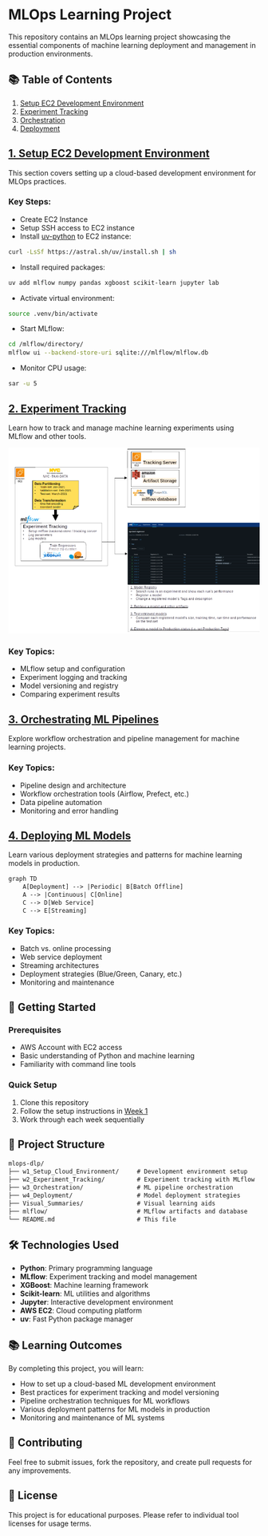 # MLOps Learning Project

This repository contains an MLOps learning project showcasing the essential components of machine learning deployment and management in production environments.

## 📚 Table of Contents

1. [Setup EC2 Development Environment](/w1_Setup_Cloud_Environment/)
2. [Experiment Tracking](/w2_Experiment_Tracking/)
3. [Orchestration](/w3_Orchestration/)
4. [Deployment](/w4_Deployment/)

## [1. Setup EC2 Development Environment](/w1_Setup_Cloud_Environment/) <a name="01-setup-development-environment"></a>

This section covers setting up a cloud-based development environment for MLOps practices.

### Key Steps:
- Create EC2 Instance
- Setup SSH access to EC2 instance
- Install [uv-python](https://docs.astral.sh/uv/getting-started/installation/) to EC2 instance:
```bash
curl -LsSf https://astral.sh/uv/install.sh | sh
```
- Install required packages:
```bash
uv add mlflow numpy pandas xgboost scikit-learn jupyter lab
```
- Activate virtual environment:
```bash
source .venv/bin/activate
```
- Start MLflow:
```bash
cd /mlflow/directory/
mlflow ui --backend-store-uri sqlite:///mlflow/mlflow.db
```
- Monitor CPU usage:
```bash
sar -u 5
```

## [2. Experiment Tracking](#02-experiment-tracking) <a name="02-experiment-tracking"></a>

Learn how to track and manage machine learning experiments using MLflow and other tools.

![Experiment-Tracking-Visual-Summary](/Visual_Summaries/W2-Experiment-Tracking_v2.png)

### Key Topics:
- MLflow setup and configuration
- Experiment logging and tracking
- Model versioning and registry
- Comparing experiment results

## [3. Orchestrating ML Pipelines](#03-orchestration) <a name="03-orchestration"></a>

Explore workflow orchestration and pipeline management for machine learning projects.

### Key Topics:
- Pipeline design and architecture
- Workflow orchestration tools (Airflow, Prefect, etc.)
- Data pipeline automation
- Monitoring and error handling

## [4. Deploying ML Models](#04-deployment) <a name="04-deployment"></a>

Learn various deployment strategies and patterns for machine learning models in production.

```mermaid
graph TD
    A[Deployment] --> |Periodic| B[Batch Offline]
    A --> |Continuous| C[Online]
    C --> D[Web Service]
    C --> E[Streaming]
```

### Key Topics:
- Batch vs. online processing
- Web service deployment
- Streaming architectures
- Deployment strategies (Blue/Green, Canary, etc.)
- Monitoring and maintenance

## 🚀 Getting Started

### Prerequisites
- AWS Account with EC2 access
- Basic understanding of Python and machine learning
- Familiarity with command line tools

### Quick Setup
1. Clone this repository
2. Follow the setup instructions in [Week 1](/week01/)
3. Work through each week sequentially

## 📁 Project Structure

```
mlops-dlp/
├── w1_Setup_Cloud_Environment/     # Development environment setup
├── w2_Experiment_Tracking/         # Experiment tracking with MLflow
├── w3_Orchestration/               # ML pipeline orchestration
├── w4_Deployment/                  # Model deployment strategies
├── Visual_Summaries/               # Visual learning aids
├── mlflow/                         # MLflow artifacts and database
└── README.md                       # This file
```

## 🛠️ Technologies Used

- **Python**: Primary programming language
- **MLflow**: Experiment tracking and model management
- **XGBoost**: Machine learning framework
- **Scikit-learn**: ML utilities and algorithms
- **Jupyter**: Interactive development environment
- **AWS EC2**: Cloud computing platform
- **uv**: Fast Python package manager

## 📚 Learning Outcomes

By completing this project, you will learn:
- How to set up a cloud-based ML development environment
- Best practices for experiment tracking and model versioning
- Pipeline orchestration techniques for ML workflows
- Various deployment patterns for ML models in production
- Monitoring and maintenance of ML systems

## 🤝 Contributing

Feel free to submit issues, fork the repository, and create pull requests for any improvements.

## 📄 License

This project is for educational purposes. Please refer to individual tool licenses for usage terms.